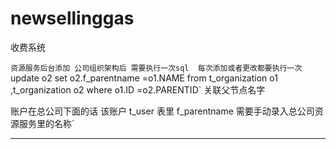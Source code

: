 # newsellinggas
收费系统

`资源服务后台添加 公司组织架构后 需要执行一次sql  每次添加或者更改都要执行一次
`update o2 set o2.f_parentname =o1.NAME 
from t_organization o1 ,t_organization o2 
where o1.ID =o2.PARENTID`
关联父节点名字

账户在总公司下面的话 该账户 t_user 表里 f_parentname 需要手动录入总公司资源服务里的名称`
***

 
